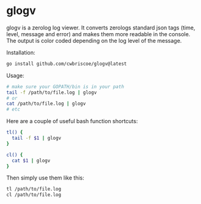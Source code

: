 # glogv

glogv is a zerolog log viewer.  It converts zerologs standard json tags (time, level, message and error) and makes them more readable in the console.  The output is color coded depending on the log level of the message.

Installation:

```bash
go install github.com/cwbriscoe/glogv@latest
```

Usage:

```bash
# make sure your GOPATH/bin is in your path
tail -f /path/to/file.log | glogv
# or
cat /path/to/file.log | glogv
# etc
```

Here are a couple of useful bash function shortcuts:

```bash
tl() {
  tail -f $1 | glogv
}

cl() {
  cat $1 | glogv
}
```

Then simply use them like this:

```bash
tl /path/to/file.log 
cl /path/to/file.log 
```
